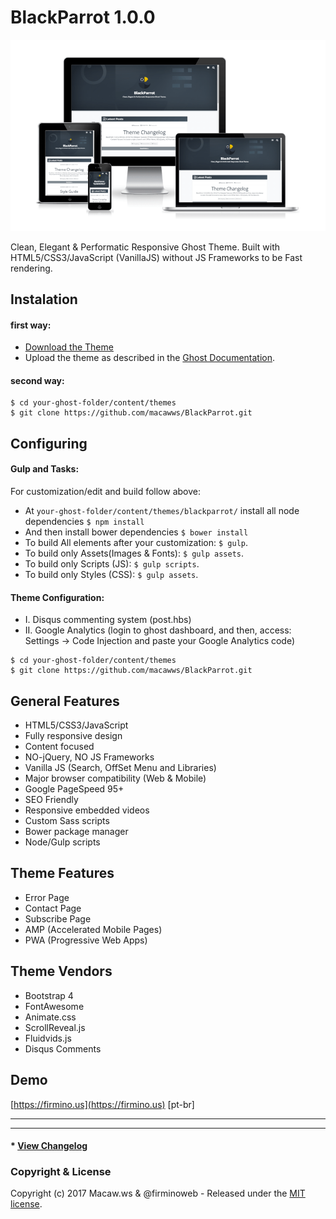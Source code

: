 # BlackParrot 1.0.0

![BlackParrot Ghost Theme](/assets/dist/img/blackparrot-cover-screen.png?raw=true "Optional Title")

Clean, Elegant & Performatic Responsive Ghost Theme. Built with HTML5/CSS3/JavaScript (VanillaJS) without JS Frameworks to be Fast rendering.

## Instalation

#### first way:

* [Download the Theme](https://github.com/macawws/BlackParrot/archive/master.zip)
* Upload the theme as described in the [Ghost Documentation](https://help.ghost.org/hc/en-us/articles/223241628-Uploading-Themes).

#### second way:

```
$ cd your-ghost-folder/content/themes
$ git clone https://github.com/macawws/BlackParrot.git 
```

## Configuring

#### Gulp and Tasks:

For customization/edit and build follow above:

* At `your-ghost-folder/content/themes/blackparrot/` install all node dependencies `$ npm install`
* And then install bower dependencies `$ bower install`
* To build All elements after your customization: `$ gulp`.
* To build only Assets(Images & Fonts): `$ gulp assets`.
* To build only Scripts (JS): `$ gulp scripts`.
* To build only Styles (CSS): `$ gulp assets`.

#### Theme Configuration:

* I. Disqus commenting system (post.hbs)
* II. Google Analytics (login to ghost dashboard, and then, access: Settings -> Code Injection and paste your Google Analytics code)


```
$ cd your-ghost-folder/content/themes
$ git clone https://github.com/macawws/BlackParrot.git 
```

## General Features

* HTML5/CSS3/JavaScript
* Fully responsive design
* Content focused
* NO-jQuery, NO JS Frameworks
* Vanilla JS (Search, OffSet Menu and Libraries)
* Major browser compatibility (Web & Mobile)
* Google PageSpeed 95+
* SEO Friendly
* Responsive embedded videos
* Custom Sass scripts
* Bower package manager
* Node/Gulp scripts

## Theme Features
* Error Page
* Contact Page
* Subscribe Page
* AMP (Accelerated Mobile Pages)
* PWA (Progressive Web Apps)

## Theme Vendors
* Bootstrap 4
* FontAwesome
* Animate.css
* ScrollReveal.js
* Fluidvids.js
* Disqus Comments

## Demo
[https://firmino.us](https://firmino.us) [pt-br]

---
---

#### * [View Changelog](https://github.com/macawws/BlackParrot/blob/master/CHANGELOG.md)

### Copyright & License
Copyright (c) 2017 Macaw.ws & @firminoweb - Released under the [MIT license](https://github.com/macawws/BlackParrot/blob/master/LICENSE).
